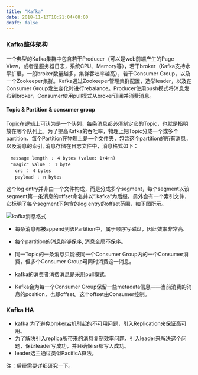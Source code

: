 ```yaml
---
title: "Kafka"
date: 2018-11-13T10:21:04+08:00
draft: false
---
```

### Kafka整体架构
一个典型的Kafka集群中包含若干Producer（可以是web前端产生的Page View，或者是服务器日志，系统CPU、Memory等），若干broker（Kafka支持水平扩展，一般broker数量越多，集群吞吐率越高），若干Consumer Group，以及一个Zookeeper集群。Kafka通过Zookeeper管理集群配置，选举leader，以及在Consumer Group发生变化时进行rebalance。Producer使用push模式将消息发布到broker，Consumer使用pull模式从broker订阅并消费消息。 　

#### Topic & Partition & consumer group
Topic在逻辑上可认为是一个队列，每条消息都必须制定它的Topic，也就是指明放在哪个队列上。为了提高Kafka的吞吐率，物理上把Topic分成一个或多个partition，每个Partition在物理上是一个文件夹，包含这个partition的所有消息，以及消息的索引, 消息存储在日志文件中，消息格式如下：
```
　message length ： 4 bytes (value: 1+4+n)
　"magic" value ： 1 byte
　　crc ： 4 bytes
　　payload ： n bytes
```
这个log entry并非由一个文件构成，而是分成多个segment，每个segment以该segment第一条消息的offset命名并以“.kafka”为后缀。另外会有一个索引文件，它标明了每个segment下包含的log entry的offset范围，如下图所示。

![kafka消息格式](http://www.jasongj.com/img/kafka/KafkaColumn1/partition_segment.png)

* 每条消息都被append到该Partition中，属于顺序写磁盘，因此效率非常高.

* 每个partition的消息能够保序, 消息全局不保序。

* 同一Topic的一条消息只能被同一个Consumer Group内的一个Consumer消费，但多个Consumer Group可同时消费这一消息。

* kafka的消费者消费消息是采用pull模式。

* Kafka会为每一个Consumer Group保留一些metadata信息——当前消费的消息的position，也即offset。这个offset由Consumer控制。

### Kafka HA
* kafka 为了避免broker宕机引起的不可用问题，引入Replication来保证高可用。
* 为了解决引入replica所带来的消息复制效率问题，引入leader来解决这个问题，保证leader写成功，并且确保isr都写入成功。
* leader选主通过类似PacificA算法。

注：后续需要详细研究一下。
